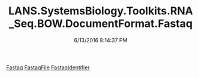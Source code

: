 ﻿---
title: LANS.SystemsBiology.Toolkits.RNA_Seq.BOW.DocumentFormat.Fastaq
date: 6/13/2016 8:14:37 PM
---

[Fastaq](T-LANS.SystemsBiology.Toolkits.RNA_Seq.BOW.DocumentFormat.Fastaq.Fastaq.html)
[FastaqFile](T-LANS.SystemsBiology.Toolkits.RNA_Seq.BOW.DocumentFormat.Fastaq.FastaqFile.html)
[FastaqIdentifier](T-LANS.SystemsBiology.Toolkits.RNA_Seq.BOW.DocumentFormat.Fastaq.FastaqIdentifier.html)
